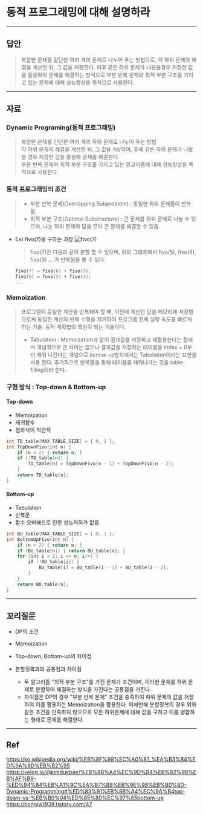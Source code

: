 # 동적 프로그래밍에 대해 설명하라

---
## 답안
> 복잡한 문제를 같단한 여러 개의 문제로 나누어 푸는 방법으로, 각 하위 문제의 해결을 계산한 뒤, 그 값을 저장한다. 이후 같은 하위 문제가 나왔을경우 저장한 값을 활용하여 문제를 해결하는 방식으로 부분 반복 문제와 최적 부분 구조를 가지고 있는 문제에 대해 성능향상을 목적으로 사용한다.
---



## 자료

### Dynamic Programing(동적 프로그래밍)
> 복잡한 문제를 간단한 여러 개의 하위 문제로 나누어 푸는 방법<br>
> 각 하위 문제의 해결을 계산한 뒤, 그 값을 `저장`하여, 후에 같은 하위 문제가 나왔을 경우 저장한 값을 활용해 문제를 해결한다.<br>
> 부분 반복 문제와 최적 부분 구조를 가지고 있는 알고리즘에 대해 성능향상을 목적으로 사용한다.

### 동적 프로그래밍의 조건
>   - 부분 반복 문제(Overlapping Subproblem) : 동일한 하위 문제들이 반복됨.<br>
>   - 최적 부분 구조(Optimal Substructure) : 큰 문제를 하위 문제로 나눌 수 있으며, 나눈 하위 문제의 답을 모아 큰 문제를 해결할 수 있음.

- Ex) fivo(7)을 구하는 과정
    ![fivo(7)](https://velog.velcdn.com/images%2Fgillog%2Fpost%2Feb96e602-b7bf-47eb-9c49-2eda8465e158%2F1231313133.png)
    > fivo(7)은 다음과 같이 분할 할 수 있으며, 위의 그래프에서 fivo(5), fivo(4), fivo(3) ... 가 반복됨을 볼 수 있다.
    ```c
    fivo(7) = fivo(6) + fivo(5);
    fivo(6) = fovo(5) + fivo(4);
    ...
    ```

### Memoization
> 프로그렘이 동일한 계산을 반복해야 할 때, 이전에 계산한 값을 메모리에 저장함으로써 동일한 계산의 반복 수행을 제거하여 프로그렘 전체 실행 속도를 빠르게 하는 기술. 동적 계획법의 핵심이 되는 기술이다.
> - Tabulation : Memoization과 같이 결과값을 저장하고 재활용한다는 점에서 개념적으로 큰 차이는 없으나 결과값을 저장하는 테이블을 index = 0부터 채워 나간다는 개념으로 `Bottom-up`방식에서는 Tabulation이라는 표현을 사용 한다. 추가적으로 반복물을 통해 테이블을 채워나가는 것을 table-filling이라 한다. 

### 구현 방식 : Top-down & Bottom-up
#### Top-down
- Memoization
- 재귀함수
- 점화식이 직관적
```c
int TD_table[MAX_TABLE_SIZE] = { 0, 1 };
int TopDownFivo(int n) {
	if (n < 2) { return n; }
	if (!TD_table[n]) {
		TD_table[n] = TopDownFivo(n - 1) + TopDownFivo(n - 2);
	}
	return TD_table[n];
}
```
#### Bottom-up
- Tabulation
- 반복문
- 함수 오버해드로 인한 성능저하가 없음
```c
int BU_table[MAX_TABLE_SIZE] = { 0, 1 };
int BottomUpFivo(int n) {
	if (n < 2) { return n; }
	if (BU_table[n]) { return BU_table[n]; }
	for (int i = 2; i <= n; i++) {
		if (!BU_table[i]) {
			BU_table[i] = BU_table[i - 1] + BU_table[i - 2];
		}
	}
	return BU_table[n];
}
```
---



## 꼬리질문

- DP의 조건

- Memoization

- Top-down, Bottom-up의 차이점

- 분할정복과의 공통점과 차이점
    - 두 알고리즘 "최적 부분 구조"를 가진 문제가 조건이며, 이러한 문제를 하위 문제로 분할하여 해결하는 방식을 가진다는 공통점을 가진다. 
    - 차이점은 DP의 경우 "부분 반복 문제" 조건을 충족하여 하위 문제의 값을 저장하여 이를 활용하는 Memoization을 활용한다. 이에반해 분할정복의 경우 위와 같은 조건을 만족하지 않으므로 모든 하위문제에 대해 값을 구하고 이를 병합하는 형태로 문제를 해결한다.
---



## Ref
https://ko.wikipedia.org/wiki/%EB%8F%99%EC%A0%81_%EA%B3%84%ED%9A%8D%EB%B2%95<br>
https://velog.io/@kimdukbae/%EB%8B%A4%EC%9D%B4%EB%82%98%EB%AF%B9-%ED%94%84%EB%A1%9C%EA%B7%B8%EB%9E%98%EB%B0%8D-Dynamic-Programming#%ED%83%91%EB%8B%A4%EC%9A%B4top-down-vs-%EB%B0%94%ED%85%80%EC%97%85bottom-up<br>
https://hongjw1938.tistory.com/47<br>


